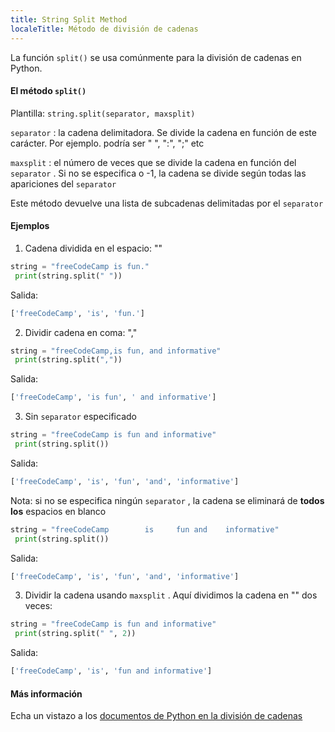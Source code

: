 ```yaml
---
title: String Split Method
localeTitle: Método de división de cadenas
---
```

La función `split()` se usa comúnmente para la división de cadenas en Python.

#### El método `split()`

Plantilla: `string.split(separator, maxsplit)`

`separator` : la cadena delimitadora. Se divide la cadena en función de este carácter. Por ejemplo. podría ser " ", ":", ";" etc

`maxsplit` : el número de veces que se divide la cadena en función del `separator` . Si no se especifica o -1, la cadena se divide según todas las apariciones del `separator`

Este método devuelve una lista de subcadenas delimitadas por el `separator`

#### Ejemplos

1) Cadena dividida en el espacio: ""

```python
string = "freeCodeCamp is fun." 
 print(string.split(" ")) 
```

Salida:

```python
['freeCodeCamp', 'is', 'fun.'] 
```

2) Dividir cadena en coma: ","

```python
string = "freeCodeCamp,is fun, and informative" 
 print(string.split(",")) 
```

Salida:

```python
['freeCodeCamp', 'is fun', ' and informative'] 
```

3) Sin `separator` especificado

```python
string = "freeCodeCamp is fun and informative" 
 print(string.split()) 
```

Salida:

```python
['freeCodeCamp', 'is', 'fun', 'and', 'informative'] 
```

Nota: si no se especifica ningún `separator` , la cadena se eliminará de **todos los** espacios en blanco

```python
string = "freeCodeCamp        is     fun and    informative" 
 print(string.split()) 
```

Salida:

```python
['freeCodeCamp', 'is', 'fun', 'and', 'informative'] 
```

3) Dividir la cadena usando `maxsplit` . Aquí dividimos la cadena en "" dos veces:

```python
string = "freeCodeCamp is fun and informative" 
 print(string.split(" ", 2)) 
```

Salida:

```python
['freeCodeCamp', 'is', 'fun and informative'] 
```

#### Más información

Echa un vistazo a los [documentos de Python en la división de cadenas](https://docs.python.org/2/library/stdtypes.html#str.split)